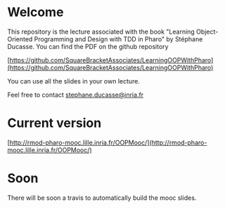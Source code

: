 # Welcome

This repository is the lecture associated with the book "Learning Object-Oriented Programming and Design with TDD in Pharo" by Stéphane Ducasse. You can find the PDF on the github repository 

[https://github.com/SquareBracketAssociates/LearningOOPWithPharo](https://github.com/SquareBracketAssociates/LearningOOPWithPharo)

You can use all the slides in your own lecture.

Feel free to contact stephane.ducasse@inria.fr

# Current version 

[http://rmod-pharo-mooc.lille.inria.fr/OOPMooc/](http://rmod-pharo-mooc.lille.inria.fr/OOPMooc/)

# Soon
There will be soon a travis to automatically build the mooc slides.
